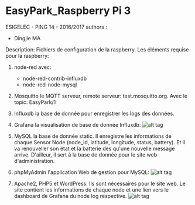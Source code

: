 # EasyPark_Raspberry Pi 3
ESIGELEC - PING 14 - 2016/2017
authors :

- Dingjie MA

Description:
Fichiers de configuration de la raspberry. Les éléments requise pour la raspberry:

1. node-red avec:
	* node-red-contrib-influxdb
	* node-red-node-mysql

2. Mosquitto le MQTT serveur, remote serveur: test.mosquitto.org. Avec le topic: EasyPark/1
3. Influxdb la base de donnée pour enregistrer les logs des données.
4. Grafana la visualisation de base de donnée Influxdb:
![alt tag](https://github.com/mdj2812/EasyPark/blob/master/Raspberry/Grafana_node1.png)
5. MySQL la base de donnée static. Il enregistre les informations de chaque Sensor Node (node_id, latitude, longitude, status, battery). Et il va renouveller son état et la batterie dès qu'une nouvelle message arrive.
D'ailleur, il sert à la base de donnée pour le site web d'administration.
6. phpMyAdmin l'application Web de gestion pour MySQL:
![alt tag](https://github.com/mdj2812/EasyPark/blob/master/Raspberry/phpMyAdmin_MySQL_easypark_nodes.png)
7. Apache2, PHP5 et WordPress. Ils sont nécessaires pour le site web. Le site contient les informations de chaque node et une lien vers le dashboard de Grafana du node log respective.
![alt tag](https://github.com/mdj2812/EasyPark/blob/master/Raspberry/WP_page_nodes.png)